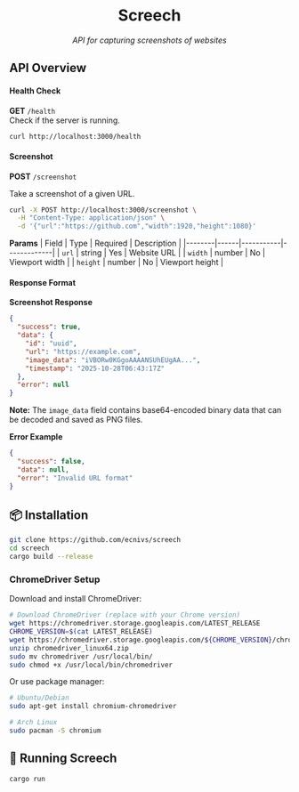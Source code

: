 <h1 align="center">Screech</h1>

<p align="center"><em>API for capturing screenshots of websites</em></p>


## API Overview

#### Health Check

**GET** `/health`  
Check if the server is running.

```bash
curl http://localhost:3000/health
```

#### Screenshot

**POST** `/screenshot`

Take a screenshot of a given URL.

```bash
curl -X POST http://localhost:3000/screenshot \
  -H "Content-Type: application/json" \
  -d '{"url":"https://github.com","width":1920,"height":1080}'
```

**Params**
| Field | Type | Required | Description |
|--------|------|-----------|-------------|
| `url` | string | Yes | Website URL |
| `width` | number | No | Viewport width |
| `height` | number | No | Viewport height |


#### Response Format

**Screenshot Response**
```json
{
  "success": true,
  "data": {
    "id": "uuid",
    "url": "https://example.com",
    "image_data": "iVBORw0KGgoAAAANSUhEUgAA...",
    "timestamp": "2025-10-28T06:43:17Z"
  },
  "error": null
}
```

**Note:** The `image_data` field contains base64-encoded binary data that can be decoded and saved as PNG files.

**Error Example**

```json
{
  "success": false,
  "data": null,
  "error": "Invalid URL format"
}
```

## 📦 Installation

```bash
git clone https://github.com/ecnivs/screech
cd screech
cargo build --release
```

### ChromeDriver Setup

Download and install ChromeDriver:

```bash
# Download ChromeDriver (replace with your Chrome version)
wget https://chromedriver.storage.googleapis.com/LATEST_RELEASE
CHROME_VERSION=$(cat LATEST_RELEASE)
wget https://chromedriver.storage.googleapis.com/${CHROME_VERSION}/chromedriver_linux64.zip
unzip chromedriver_linux64.zip
sudo mv chromedriver /usr/local/bin/
sudo chmod +x /usr/local/bin/chromedriver
```

Or use package manager:

```bash
# Ubuntu/Debian
sudo apt-get install chromium-chromedriver

# Arch Linux
sudo pacman -S chromium
```

## 🚀 Running Screech
```
cargo run
```
